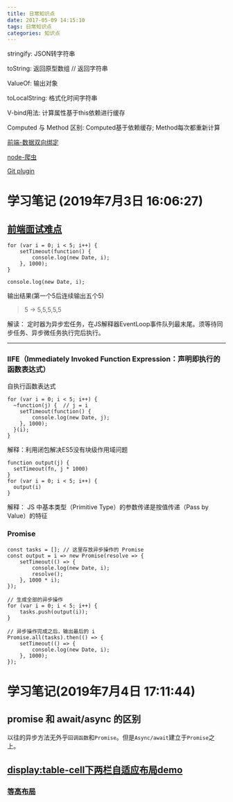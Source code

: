 ```yaml
---
title: 日常知识点
date: 2017-05-09 14:15:10
tags: 日常知识点
categories: 知识点
---
```

stringify: JSON转字符串

toString: 返回原型数组 // 返回字符串

ValueOf: 输出对象

toLocalString: 格式化时间字符串

V-bind用法: 计算属性基于this依赖进行缓存

Computed 与 Method 区别: Computed基于依赖缓存; Method每次都重新计算

[前端-数据双向绑定](https://juejin.im/post/5af1980a6fb9a07acb3cd4e3)

[node-爬虫](https://juejin.im/post/5af01d27f265da0b7f447ab6)

[Git plugin](https://juejin.im/post/5af152c1518825673e359539)

# 学习笔记 (2019年7月3日 16:06:27)
## [前端面试难点](https://zhuanlan.zhihu.com/p/25855075?hmsr=toutiao.io&utm_medium=toutiao.io&utm_source=toutiao.io)
```tsx
for (var i = 0; i < 5; i++) {
    setTimeout(function() {
        console.log(new Date, i);
    }, 1000);
}

console.log(new Date, i);
```

输出结果(第一个5后连续输出五个5)
> 5 -> 5,5,5,5,5

解读：
定时器为异步宏任务，在JS解释器EventLoop事件队列最末尾。须等待同步任务、异步微任务执行完后执行。

---

### IIFE（Immediately Invoked Function Expression：声明即执行的函数表达式）
自执行函数表达式

```tsx
for (var i = 0; i < 5; i++) {
  ~function(j) {  // j = i
    setTimeout(function() {
        console.log(new Date, j);
    }, 1000);
  }(i);
}
```
解释：利用闭包解决ES5没有块级作用域问题

```tsx
function output(j) {
  setTimeout(fn, j * 1000)
}
for (var i = 0; i < 5; i++) {
  output(i)
}
```
解释： JS 中基本类型（Primitive Type）的参数传递是按值传递（Pass by Value）的特征

### Promise
```tsx
const tasks = []; // 这里存放异步操作的 Promise
const output = i => new Promise(resolve => {
    setTimeout(() => {
        console.log(new Date, i);
        resolve();
    }, 1000 * i);
});

// 生成全部的异步操作
for (var i = 0; i < 5; i++) {
    tasks.push(output(i));
}

// 异步操作完成之后，输出最后的 i
Promise.all(tasks).then(() => {
    setTimeout(() => {
        console.log(new Date, i);
    }, 1000);
});
```

# 学习笔记(2019年7月4日 17:11:44)
## promise 和 await/async 的区别
以往的异步方法无外乎`回调函数`和`Promise`。但是`Async/await`建立于`Promise`之上。

## [display:table-cell下两栏自适应布局demo](https://www.cnblogs.com/shierfen/p/5810996.html)

### [等高布局](https://www.zhangxinxu.com/study/201010/table-cell-equal-height-layout.html)
